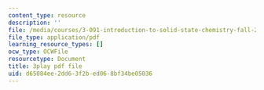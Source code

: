 ```yaml
---
content_type: resource
description: ''
file: /media/courses/3-091-introduction-to-solid-state-chemistry-fall-2018/d65084ee2dd63f2bed068bf34be05036_vewtUlemzto.pdf
file_type: application/pdf
learning_resource_types: []
ocw_type: OCWFile
resourcetype: Document
title: 3play pdf file
uid: d65084ee-2dd6-3f2b-ed06-8bf34be05036
---
```

